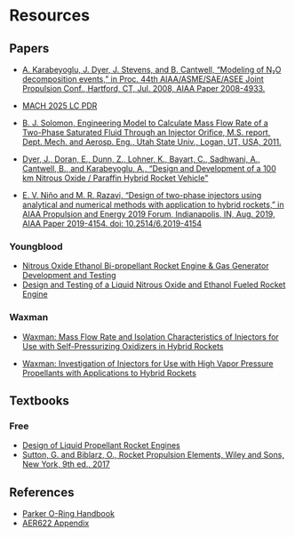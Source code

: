 # Resources

## Papers

- [A. Karabeyoglu, J. Dyer, J. Stevens, and B. Cantwell, “Modeling of N₂O decomposition events,” in Proc. 44th AIAA/ASME/SAE/ASEE Joint Propulsion Conf., Hartford, CT, Jul. 2008, AIAA Paper 2008-4933.](https://web.stanford.edu/~cantwell/AA284A_Course_Material/AA284A_Resources/Karabeyoglu,%20Dyer,%20Stevens%20and%20Cantwell,%20Modeling%20of%20N2O%20Decomposition%20Events%20AIAA%202008-4933.pdf)

- [MACH 2025 LC PDR](resources/machpdr2025.pdf)

- [B. J. Solomon, Engineering Model to Calculate Mass Flow Rate of a Two-Phase Saturated Fluid Through an Injector Orifice, M.S. report, Dept. Mech. and Aerosp. Eng., Utah State Univ., Logan, UT, USA, 2011. ](https://digitalcommons.usu.edu/cgi/viewcontent.cgi?article=1110&context=gradreports)

- [Dyer, J., Doran, E., Dunn, Z., Lohner, K., Bayart, C., Sadhwani, A., Cantwell, B., and Karabeyoglu, A., “Design and Development of a 100 km Nitrous Oxide / Paraffin Hybrid Rocket Vehicle"](resources/JPC2007-1.pdf)

- [E. V. Niño and M. R. Razavi, “Design of two-phase injectors using analytical and numerical methods with application to hybrid rockets,” in AIAA Propulsion and Energy 2019 Forum, Indianapolis, IN, Aug. 2019, AIAA Paper 2019-4154. doi: 10.2514/6.2019-4154](https://web.stanford.edu/~cantwell/AA284A_Course_Material/AA284A_Resources/Nino%20and%20Razavi,%20Design%20of%20Two-Phase%20Injectors%20Using%20Analytical%20and%20Numerical%20Methods%20with%20Application%20to%20Hybrid%20Rockets%202019-4154.pdf)

### Youngblood

- [Nitrous Oxide Ethanol Bi-propellant Rocket Engine & Gas Generator Development and Testing](https://www.osti.gov/servlets/purl/1365292)
- [Design and Testing of a Liquid Nitrous Oxide and Ethanol Fueled Rocket Engine](https://www.nmt.edu/academics/mecheng/faculty/mhargather/docs/Youngblood2015.pdf)

### Waxman

- [Waxman: Mass Flow Rate and Isolation Characteristics of Injectors for Use with Self-Pressurizing Oxidizers in Hybrid Rockets](https://ntrs.nasa.gov/api/citations/20190001326/downloads/20190001326.pdf)

- [Waxman: Investigation of Injectors for Use with High Vapor Pressure Propellants with Applications to Hybrid Rockets](https://stacks.stanford.edu/file/druid:ng346xh6244/BenjaminWaxmanFinal-augmented.pdf)


## Textbooks

### Free

- [Design of Liquid Propellant Rocket Engines](https://ntrs.nasa.gov/api/citations/19710019929/downloads/19710019929.pdf)
- [Sutton, G. and Biblarz, O., Rocket Propulsion Elements, Wiley and Sons, New York, 9th ed., 2017](https://ftp.idu.ac.id/wp-content/uploads/ebook/tdg/DESIGN%20SISTEM%20DAYA%20GERAK/Rocket%20Propulsion%20Elements.pdf)

### 


## References

- [Parker O-Ring Handbook](https://www.parker.com/content/dam/Parker-com/Literature/O-Ring-Division-Literature/ORD-5700.pdf)
- [AER622 Appendix](resources/appendix.pdf)

